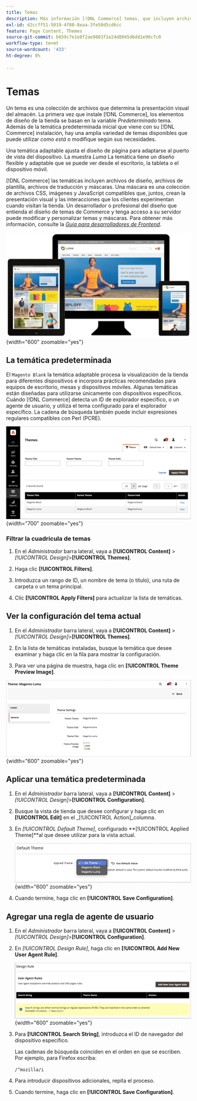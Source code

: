 ```yaml
---
title: Temas
description: Más información [!DNL Commerce] temas, que incluyen archivos de diseño, archivos de plantilla, archivos de traducción y máscaras que definen el aspecto de su tienda.
exl-id: d2ccff51-5019-4f80-8eaa-3fe50d5cd6cc
feature: Page Content, Themes
source-git-commit: b659c7e1e8f2ae9883f1e24d8045d6dd1e90cfc0
workflow-type: tm+mt
source-wordcount: '433'
ht-degree: 0%

---
```


# Temas

Un tema es una colección de archivos que determina la presentación visual del almacén. La primera vez que instale [!DNL Commerce], los elementos de diseño de la tienda se basan en la variable _Predeterminado_ tema. Además de la temática predeterminada inicial que viene con su [!DNL Commerce] instalación, hay una amplia variedad de temas disponibles que puede utilizar _como está_ o modifique según sus necesidades.

Una temática adaptable ajusta el diseño de página para adaptarse al puerto de vista del dispositivo. La muestra _Luma_ La temática tiene un diseño flexible y adaptable que se puede ver desde el escritorio, la tableta o el dispositivo móvil.

[!DNL Commerce] las temáticas incluyen archivos de diseño, archivos de plantilla, archivos de traducción y máscaras. Una máscara es una colección de archivos CSS, imágenes y JavaScript compatibles que, juntos, crean la presentación visual y las interacciones que los clientes experimentan cuando visitan la tienda. Un desarrollador o profesional del diseño que entienda el diseño de temas de Commerce y tenga acceso a su servidor puede modificar y personalizar temas y máscaras. Para obtener más información, consulte la [_Guía para desarrolladores de Frontend_](https://developer.adobe.com/commerce/frontend-core/guide/themes/).

![Tema de Luma](./assets/design-responsive.png){width="600" zoomable="yes"}

## La temática predeterminada

El `Magento Blank` la temática adaptable procesa la visualización de la tienda para diferentes dispositivos e incorpora prácticas recomendadas para equipos de escritorio, mesas y dispositivos móviles. Algunas temáticas están diseñadas para utilizarse únicamente con dispositivos específicos. Cuándo [!DNL Commerce] detecta un ID de explorador específico, o un agente de usuario, y utiliza el tema configurado para el explorador específico. La cadena de búsqueda también puede incluir expresiones regulares compatibles con Perl (PCRE).

![Temas](./assets/themes.png){width="700" zoomable="yes"}

### Filtrar la cuadrícula de temas

1. En el _Administrador_ barra lateral, vaya a **[!UICONTROL Content]** > _[!UICONTROL Design]_>**[!UICONTROL Themes]**.

1. Haga clic **[!UICONTROL Filters]**.

1. Introduzca un rango de ID, un nombre de tema (o título), una ruta de carpeta o un tema principal.

1. Clic **[!UICONTROL Apply Filters]** para actualizar la lista de temáticas.

## Ver la configuración del tema actual

1. En el _Administrador_ barra lateral, vaya a **[!UICONTROL Content]** > _[!UICONTROL Design]_>**[!UICONTROL Themes]**.

1. En la lista de temáticas instaladas, busque la temática que desee examinar y haga clic en la fila para mostrar la configuración.

1. Para ver una página de muestra, haga clic en **[!UICONTROL Theme Preview Image]**.

![Previsualizar tema](./assets/theme-settings.png){width="600" zoomable="yes"}

## Aplicar una temática predeterminada

1. En el _Administrador_ barra lateral, vaya a **[!UICONTROL Content]** > _[!UICONTROL Design]_>**[!UICONTROL Configuration]**.

1. Busque la vista de tienda que desee configurar y haga clic en **[!UICONTROL Edit]** en el _[!UICONTROL Action]_columna.

1. En _[!UICONTROL Default Theme]_, configurado **[!UICONTROL Applied Theme]**al que desee utilizar para la vista actual.

   ![Tema aplicado](./assets/theme-default-apply.png){width="600" zoomable="yes"}

1. Cuando termine, haga clic en **[!UICONTROL Save Configuration]**.

## Agregar una regla de agente de usuario

1. En el _Administrador_ barra lateral, vaya a **[!UICONTROL Content]** > _[!UICONTROL Design]_>**[!UICONTROL Configuration]**.

1. En _[!UICONTROL Design Rule]_, haga clic en **[!UICONTROL Add New User Agent Rule]**.

   ![Regla de diseño](./assets/theme-design-rule.png){width="600" zoomable="yes"}

1. Para **[!UICONTROL Search String]**, introduzca el ID de navegador del dispositivo específico.

   Las cadenas de búsqueda coinciden en el orden en que se escriben. Por ejemplo, para Firefox escriba:

   `/^mozilla/i`

1. Para introducir dispositivos adicionales, repita el proceso.

1. Cuando termine, haga clic en **[!UICONTROL Save Configuration]**.
